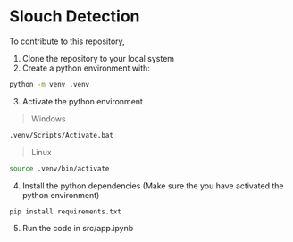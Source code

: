 # Slouch Detection

To contribute to this repository,

1. Clone the repository to your local system
2. Create a python environment with:

```bash
python -m venv .venv
``` 
3. Activate the python environment

> Windows
```bash
.venv/Scripts/Activate.bat
```

> Linux
```bash
source .venv/bin/activate
```

4. Install the python dependencies (Make sure the you have activated the python environment)
```bash
pip install requirements.txt
```

5. Run the code in src/app.ipynb
